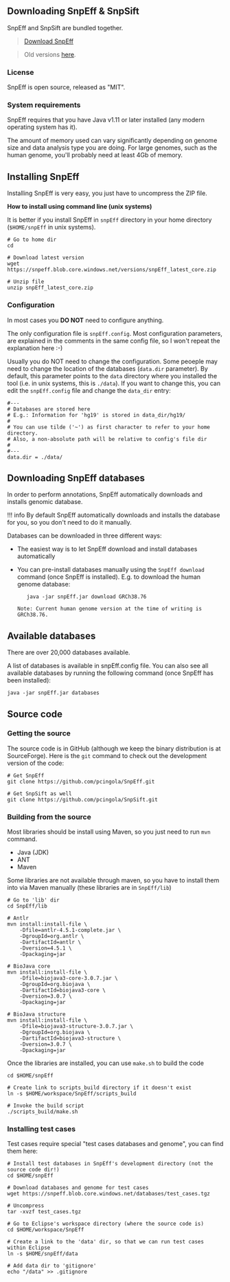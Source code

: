 ## Downloading SnpEff &amp; SnpSift

SnpEff and SnpSift are bundled together.

> [Download SnpEff](https://snpeff.blob.core.windows.net/versions/snpEff_latest_core.zip)

> Old versions [here](https://sourceforge.net/projects/snpeff/files/).


### License

SnpEff is open source, released as "MIT".

### System requirements

SnpEff requires that you have Java v1.11 or later installed (any modern operating system has it).

The amount of memory used can vary significantly depending on genome size and data analysis type you are doing.
For large genomes, such as the human genome, you'll probably need at least 4Gb of memory.


## Installing SnpEff

Installing SnpEff is very easy, you just have to uncompress the ZIP file.

**How to install using command line (unix systems)**

It is better if you install SnpEff in `snpEff` directory in your home directory (`$HOME/snpEff` in unix systems).
```
# Go to home dir
cd

# Download latest version
wget https://snpeff.blob.core.windows.net/versions/snpEff_latest_core.zip

# Unzip file
unzip snpEff_latest_core.zip
```

### Configuration
In most cases you **DO NOT** need to configure anything.

The only configuration file is `snpEff.config`.
Most configuration parameters, are explained in the comments in the same config file, so I won't repeat the explanation here :-)

Usually you do NOT need to change the configuration.
Some peoeple may need to change the location of the databases (`data.dir` parameter).
By default, this parameter points to the `data` directory where you installed the tool (i.e. in unix systems, this is `./data`).
If you want to change this, you can edit the `snpEff.config` file and change the `data_dir` entry:
```
#---
# Databases are stored here
# E.g.: Information for 'hg19' is stored in data_dir/hg19/
#
# You can use tilde ('~') as first character to refer to your home directory.
# Also, a non-absolute path will be relative to config's file dir
#
#---
data.dir = ./data/
```

## Downloading SnpEff databases

In order to perform annotations, SnpEff automatically downloads and installs genomic database.

!!! info
    By default SnpEff automatically downloads and installs the database for you, so you don't need to do it manually.

Databases can be downloaded in three different ways:

* The easiest way is to let SnpEff download and install databases automatically
* You can pre-install databases manually using the `SnpEff download` command (once SnpEff is installed).
      E.g. to download the human genome database:

         java -jar snpEff.jar download GRCh38.76

      Note: Current human genome version at the time of writing is GRCh38.76.

## Available databases
There are over 20,000 databases available.

A list of databases is available in snpEff.config file.
You can also see all available databases by running the following command (once SnpEff has been installed):

    java -jar snpEff.jar databases

## Source code

### Getting the source
The source code is in GitHub (although we keep the binary distribution is at SourceForge).
Here is the `git` command to check out the development version of the code:

```
# Get SnpEff
git clone https://github.com/pcingola/SnpEff.git

# Get SnpSift as well
git clone https://github.com/pcingola/SnpSift.git
```
###  Building from the source
Most libraries should be install using Maven, so you just need to run `mvn` command.

* Java (JDK)
* ANT
* Maven

Some libraries are not available through maven, so you have to install them into via Maven manually (these libraries are in `SnpEff/lib`)
```
# Go to 'lib' dir
cd SnpEff/lib

# Antlr
mvn install:install-file \
    -Dfile=antlr-4.5.1-complete.jar \
    -DgroupId=org.antlr \
    -DartifactId=antlr \
    -Dversion=4.5.1 \
    -Dpackaging=jar

# BioJava core
mvn install:install-file \
    -Dfile=biojava3-core-3.0.7.jar \
    -DgroupId=org.biojava \
    -DartifactId=biojava3-core \
    -Dversion=3.0.7 \
    -Dpackaging=jar

# BioJava structure
mvn install:install-file \
    -Dfile=biojava3-structure-3.0.7.jar \
    -DgroupId=org.biojava \
    -DartifactId=biojava3-structure \
    -Dversion=3.0.7 \
    -Dpackaging=jar
```
Once the libraries are installed, you can use `make.sh` to build the code
```
cd $HOME/snpEff

# Create link to scripts_build directory if it doesn't exist
ln -s $HOME/workspace/SnpEff/scripts_build

# Invoke the build script
./scripts_build/make.sh
```

### Installing test cases
Test cases require special "test cases databases and genome", you can find them here:

```
# Install test databases in SnpEff's development directory (not the source code dir!)
cd $HOME/snpEff

# Download databases and genome for test cases
wget https://snpeff.blob.core.windows.net/databases/test_cases.tgz

# Uncompress
tar -xvzf test_cases.tgz

# Go to Eclipse's workspace directory (where the source code is)
cd $HOME/workspace/SnpEff

# Create a link to the 'data' dir, so that we can run test cases within Eclipse
ln -s $HOME/snpEff/data

# Add data dir to 'gitignore'
echo "/data" >> .gitignore
```
